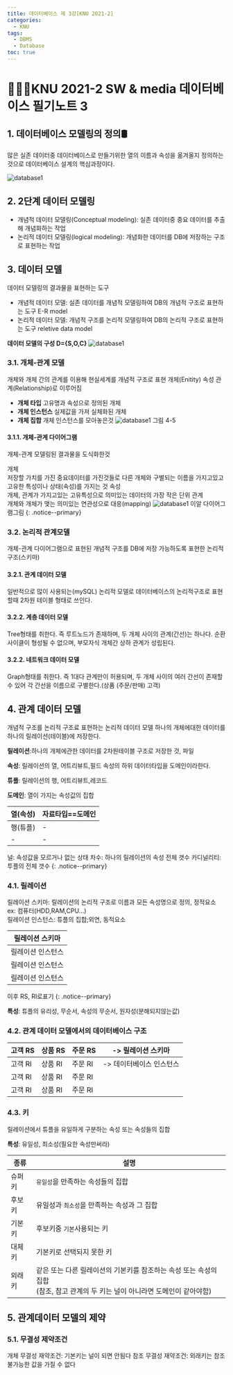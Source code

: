 ```yaml
---
title: 데이터베이스 제 3강[KNU 2021-2]
categories:
  - KNU
tags:
  - DBMS
  - Database
toc: true
---
```


# 👨‍💻🏫KNU 2021-2 SW & media 데이터베이스 필기노트 3



## 1. 데이터베이스 모델링의 정의🛢

많은 실존 데이터중 데이터베이스로 만들기위한 열의 이름과 속성을 옮겨올지 정의하는것으로 데이터베이스 설계의 핵심과정이다.  

![database1](/assets/img/.jpg) 


## 2. 2단계 데이터 모델링

- 개념적 데이터 모델링(Conceptual modeling): 실존 데이터중 중요 데이터를 추출해 개념화하는 작업
- 논리적 데이터 모델링(logical modeling): 개념화한 데이터를 DB에 저장하는 구조로 표현하는 작업
 

## 3. 데이터 모델

데이터 모델링의 결과물을 표현하는 도구
- 개념적 데이터 모델: 실존 데이터를 개념적 모델링하여 DB의 개념적 구조로 표현하는 도구 E-R model
- 논리적 데이터 모델: 개념적 구조를 논리적 모델링하여 DB의 논리적 구조로 표현하는 도구 reletive data model

**데이터 모델의 구성 D={S,O,C}**
![database1](/assets/img/.jpg)

### 3.1. 개체-관계 모델

개체와 개체 간의 관계를 이용해 현실세계를 개념적 구조로 표현
개체(Enitity) 속성 관계(Relationship)로 이루어짐

- **개체 타입**
고유명과 속성으로 정의된 개체
- **개체 인스턴스**
실제값을 가져 실체화된 개체
- **개체 집합**
개체 인스턴스를 모아놓은것
![database1](/assets/img/.jpg)
그림 4-5

#### 3.1.1. 개체-관계 다이어그램

개체-관계 모델링된 결과물을 도식화한것

개체<br>
저장할 가치를 가진 중요데이터를 가진것들로 다른 개체와 구별되는 이름을 가지고있고 고유한 특성이나 상태(속성)를 가지는 것
속성<br>
개체, 관계가 가지고있는 고유특성으로 의미있는 데이터의 가장 작은 단위
관계<br>
개체와 개체가 맺는 의미있는 연관성으로 대응(mapping)
![database1](/assets/img/.jpg)
이알 다이어그램그림
{: .notice--primary} 

### 3.2. 논리적 관계모델
개체-관계 다이어그램으로 표현된 개념적 구조를 DB에 저장 가능하도록 표현한 논리적 구조(스키마)

#### 3.2.1. 관계 데이터 모델
일반적으로 많이 사용되는(mySQL) 논리적 모델로 데이터베이스의 논리적구조로 표현할때 2차원 테이블 형태로 쓰인다.

#### 3.2.2. 계층 데이터 모델
Tree형태를 취한다. 즉 루트노드가 존재하며, 두 개체 사이의 관계(간선)는 하나다. 순환사이클이 형성될 수 없으며, 부모자식 개체간 상하 관계가 성립된다.

#### 3.2.2. 네트워크 데이터 모델
Graph형태를 취한다. 즉 1대다 관계만이 허용되며, 두 개체 사이의 여러 간선이 존재할 수 있어 각 간선을 이름으로 구별한다.(상품 (주문/판매) 고객)

## 4. 관계 데이터 모델
개념적 구조를 논리적 구조료 표현하는 논리적 데이터 모델 하나의 개체에대한 데이터를 하나의 릴레이션(테이블)에 저장한다.

**릴레이션**:하나의 개체에관한 데이터를 2차원테이블 구조로 저장한 것, 파일

**속성**: 릴레이션의 열, 어트리뷰트,필드 속성의 하위 데이터타입을 도메인이라한다.

**튜플**: 릴레이션의 행, 어트리뷰트,레코드

**도메인**: 열이 가지는 속성값의 집합

|열(속성)|자료타입==도메인|
|-|-|
|행(튜플)|-|
|-|-|

널: 속성값을 모르거나 없는 상태
차수: 하나의 릴레이션의 속성 전체 갯수
카디널리티: 투플의 전체 갯수
{: .notice--primary} 

### 4.1. 릴레이션
릴레이션 스키마: 릴레이션의 논리적 구조로 이름과 모든 속성명으로 정의, 정적요소
ex: 컴퓨터(HDD,RAM,CPU...)<br>
릴레이션 인스턴스: 튜플의 집합;외연, 동적요소

|릴레이션 스키마|
|--|
|릴레이션 인스턴스|
|릴레이션 인스턴스|
|릴레이션 인스턴스|

이후 RS, RI로표기
{: .notice--primary} 

**특성**: 튜플의 유리성, 무순서, 속성의 무순서, 원자성(분해되지않는값)

### 4.2. 관계 데이터 모델에서의 데이터베이스 구조


|고객 RS|상품 RS|주문 RS|-> 릴레이션 스키마|
|---|--|--|--|
|고객 RI|상품 RI|주문 RI|-> 데이터베이스 인스턴스|
|고객 RI|상품 RI|주문 RI||
|고객 RI|상품 RI|주문 RI||

### 4.3. 키

릴레이션에서 튜플을 유일하게 구분하는 속성 또는 속성들의 집합<br>

**특성**: 유일성, 최소성(필요한 속성만써라)

|종류|설명|
|-|-|
|슈퍼키|`유일성`을 만족하는 속성들의 집합|
|후보키|유일성과 `최소성`을 만족하는 속성과 그 집합|
|기본키|후보키중 `기본`사용되는 키|
|대체키|기본키로 선택되지 못한 키|
|외래키|같은 또는 다른 릴레이션의 기본키를 참조하는 속성 또는 속성의 집합<br>(참조, 참고 관계의 두 키는 널이 아니라면 도메인이 같아야함)|

## 5. 관계데이터 모델의 제약
### 5.1. 무결성 제약조건
개체 무결성 재약조건: 기본키는 널이 되면 안됨다
참조 무결성 재약조건: 외래키는 참조불가능한 값을 가질 수 없다

